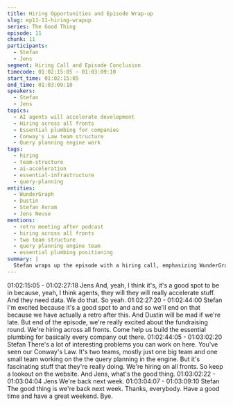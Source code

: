 ```yaml
---
title: Hiring Opportunities and Episode Wrap-up
slug: ep11-11-hiring-wrapup
series: The Good Thing
episode: 11
chunk: 11
participants:
  - Stefan
  - Jens
segment: Hiring Call and Episode Conclusion
timecode: 01:02:15:05 – 01:03:09:10
start_time: 01:02:15:05
end_time: 01:03:09:10
speakers:
  - Stefan
  - Jens
topics:
  - AI agents will accelerate development
  - Hiring across all fronts
  - Essential plumbing for companies
  - Conway's Law team structure
  - Query planning engine work
tags:
  - hiring
  - team-structure
  - ai-acceleration
  - essential-infrastructure
  - query-planning
entities:
  - WunderGraph
  - Dustin
  - Stefan Avram
  - Jens Neuse
mentions:
  - retro meeting after podcast
  - hiring across all fronts
  - two team structure
  - query planning engine team
  - essential plumbing positioning
summary: |
  Stefan wraps up the episode with a hiring call, emphasizing WunderGraph is hiring across all fronts to build essential API plumbing. He references their Conway's Law structure of mostly one big team plus a small query planning engine team, and Jens notes that AI agents will accelerate their work since agents need data.
---
```


01:02:15:05 - 01:02:27:18
Jens
And, yeah, I think it's, it's a good spot to be in because, yeah, I think agents, they will they will
really accelerate stuff. And they need data. We do that. So yeah.
01:02:27:20 - 01:02:44:00
Stefan
I'm excited because it's a good spot to and and so we'll end on that because we have actually a
retro after this. And Dustin will be mad if we're late. But end of the episode, we're really excited
about the fundraising round. We're hiring across all fronts. Come help us build the essential
plumbing for basically every company out there.
01:02:44:05 - 01:03:02:20
Stefan
There's a lot of interesting problems you can work on here. You've seen our Conway's Law. It's
two teams, mostly just one big team and one small team working on the the query planning in
the engine. But it's fascinating stuff that they're really doing. We're hiring on all fronts. So keep a
lookout on the website. And Jens, what's the good thing.
01:03:02:22 - 01:03:04:04
Jens
We're back next week.
01:03:04:07 - 01:03:09:10
Stefan
The good thing is we're back next week. Thanks, everybody. Have a good time and have a
great weekend. Bye.